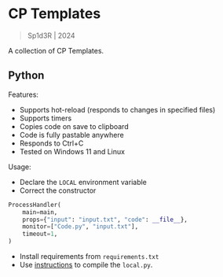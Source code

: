 # CP Templates

> Sp1d3R | 2024

A collection of CP Templates.

## Python

Features:

* Supports hot-reload (responds to changes in specified files)
* Supports timers
* Copies code on save to clipboard
* Code is fully pastable anywhere
* Responds to Ctrl+C
* Tested on Windows 11 and Linux

Usage:

* Declare the `LOCAL` environment variable
* Correct the constructor

```python
ProcessHandler(
    main=main,
    props={"input": "input.txt", "code": __file__},
    monitor=["Code.py", "input.txt"],
    timeout=1,
)
```

* Install requirements from `requirements.txt`
* Use [instructions](https://sp1d3r.vercel.app/posts/pycompile/) to compile the `local.py`.
